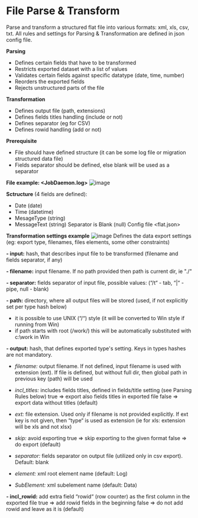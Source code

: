 # File Parse & Transform

Parse and transform a structured flat file into various formats: xml, xls, csv, txt.
All rules and settings for Parsing & Transformation are defined in json config file.

**Parsing**
- Defines certain fields that have to be transformed
- Restricts exported dataset with a list of values
- Validates certain fields against specific datatype (date, time, number)
- Reorders the exported fields
- Rejects unstructured parts of the file

**Transformation**
- Defines output file (path, extensions)
- Defines fields titles handling (include or not)
- Defines separator (eg for CSV)
- Defines rowid handling (add or not)

**Prerequisite**
- File should have defined structure (it can be some log file or migration structured data file)
- Fields separator should be defined, else blank will be used as a separator

**File example: <JobDaemon.log>**
![image](https://user-images.githubusercontent.com/80430638/221964288-662047b3-5ecb-4ffd-9ea8-0fc978ab005b.png)

**Sctructure**
(4 fields are defined):
 - Date (date)
 - Time (datetime)
 - MesageType (string)
 - MessageText (string)
Separator is Blank (null)
Config file <flat.json>

**Transformation settings example**
![image](https://user-images.githubusercontent.com/80430638/221964664-07f0d22c-00ff-4f68-bb2d-f2a434caf183.png)
Defines the data export settings (eg: export type, filenames, files elements, some other constraints)

**- input:** hash, that describes input file to be transformed (filename and fields separator, if any)

**- filename:** input filename. If no path provided then path is current dir, ie "./"

**- separator:** fields separator of input file, possible values: (“/t“ - tab, “|“ - pipe, null - blank)

**- path:** directory, where all output files will be stored (used, if not explicitly set per type hash below)
 - it is possible to use UNIX (“/“) style (it will be converted to Win style if running from Win)
 - if path starts with root (/work/) this will be automatically substituted with c:\work in Win
 
**- output:** hash, that defines exported type's setting. Keys in types hashes are not mandatory.
 
 - *filename:* output filename. If not defined, input filename is used with extension (ext). If file is defined, but without full dir, then global path in previous key (path) will be used
 
 - *incl_titles:* includes fields titles, defined in fields/title setting (see Parsing Rules below) 
    true => export also fields titles in exported file
    false => export data without titles (default)
 
 - *ext:* file extension. Used only if filename is not provided explicitly. If ext key is not given, 
 then “type“ is used as extension (ie for xls: extension will be xls and not xlsx)
 
 - *skip:* avoid exporting
    true => skip exporting to the given format
    false => do export (default)
 
 - *separator:* fields separator on output file (utilized only in csv export). Default: blank
 
 - *element:* xml root element name (default: Log)
 
 - *SubElement:* xml subelement name (default: Data)

**- incl_rowid:** add extra field “rowid“ (row counter) as the first column in the exported file
 true => add rowid fields in the beginning
 false => do not add rowid and leave as it is (default)
